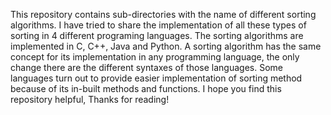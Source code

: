 This repository contains sub-directories with the name of different sorting algorithms.
I have tried to share the implementation of all these types of sorting in 4 different programing languages.
The sorting algorithms are implemented in C, C++, Java and Python.
A sorting algorithm has the same concept for its implementation in any programming language, the only change there are the different syntaxes of those languages. 
Some languages turn out to provide easier implementation of sorting method because of its in-built methods and functions.
I hope you find this repository helpful, Thanks for reading!
